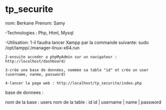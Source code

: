 # tp_securite

nom: Berkane
Prenom: Samy



-Technologies : Php, Html, Mysql

-Utilisation:
    1-il faudra lancer Xampp par la commande suivante:
     sudo /opt/lampp/./manager-linux-x64.run

    2-ensuite acceder a phpMyAdmin sur un navigateur : http://localhost/dashboard/

    3-crée une base de données, nommée sa table "id" et crée un user (username, nanme, password)

    4-lancer la page web : http://localhost/tp_securite/index.php

base de donnees : 

nom de la base : users
nom de la table : id 
id | username | name | password 
